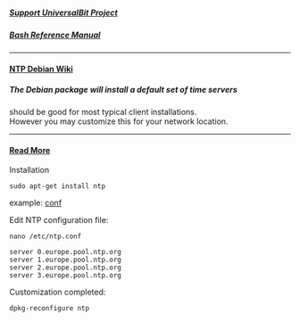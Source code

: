##### [Support UniversalBit Project](https://github.com/universalbit-dev/universalbit-dev/tree/main/support)
##### [Bash Reference Manual](https://www.gnu.org/software/bash/manual/html_node/index.html)



---
#### [NTP Debian Wiki](https://wiki.debian.org/NTP)
##### The Debian package will install a default set of time servers

should be good for most typical client installations.  
However you may customize this for your network location.

---

#### [Read More](https://timetoolsltd.com/information/public-ntp-server/)

Installation
```
sudo apt-get install ntp
```
example: [conf](https://github.com/universalbit-dev/universalbit-dev/blob/main/ntp/ntp.conf)



Edit NTP configuration file:

```
nano /etc/ntp.conf
```


```
server 0.europe.pool.ntp.org
server 1.europe.pool.ntp.org
server 2.europe.pool.ntp.org
server 3.europe.pool.ntp.org
```  


Customization completed:
```
dpkg-reconfigure ntp
```







